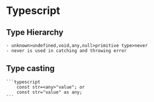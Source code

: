 # Typescript

## Type Hierarchy
    - unknown>undefined,void,any,null>primitive type>never
    - never is used in catching and throwing error

## Type casting

    ```typescript
        const str=<any>"value"; or
        const str="value" as any;
    ```